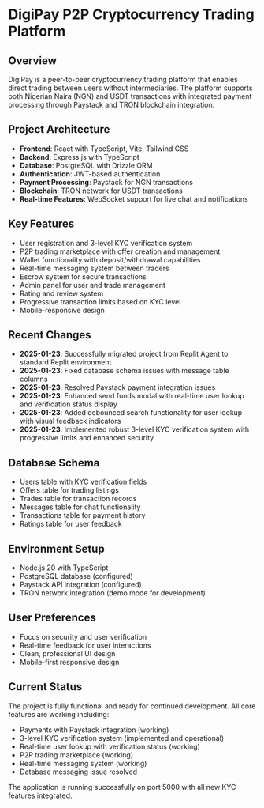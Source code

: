 # DigiPay P2P Cryptocurrency Trading Platform

## Overview
DigiPay is a peer-to-peer cryptocurrency trading platform that enables direct trading between users without intermediaries. The platform supports both Nigerian Naira (NGN) and USDT transactions with integrated payment processing through Paystack and TRON blockchain integration.

## Project Architecture
- **Frontend**: React with TypeScript, Vite, Tailwind CSS
- **Backend**: Express.js with TypeScript 
- **Database**: PostgreSQL with Drizzle ORM
- **Authentication**: JWT-based authentication
- **Payment Processing**: Paystack for NGN transactions
- **Blockchain**: TRON network for USDT transactions
- **Real-time Features**: WebSocket support for live chat and notifications

## Key Features
- User registration and 3-level KYC verification system
- P2P trading marketplace with offer creation and management
- Wallet functionality with deposit/withdrawal capabilities
- Real-time messaging system between traders
- Escrow system for secure transactions
- Admin panel for user and trade management
- Rating and review system
- Progressive transaction limits based on KYC level
- Mobile-responsive design

## Recent Changes
- **2025-01-23**: Successfully migrated project from Replit Agent to standard Replit environment
- **2025-01-23**: Fixed database schema issues with message table columns
- **2025-01-23**: Resolved Paystack payment integration issues
- **2025-01-23**: Enhanced send funds modal with real-time user lookup and verification status display
- **2025-01-23**: Added debounced search functionality for user lookup with visual feedback indicators
- **2025-01-23**: Implemented robust 3-level KYC verification system with progressive limits and enhanced security

## Database Schema
- Users table with KYC verification fields
- Offers table for trading listings
- Trades table for transaction records
- Messages table for chat functionality
- Transactions table for payment history
- Ratings table for user feedback

## Environment Setup
- Node.js 20 with TypeScript
- PostgreSQL database (configured)
- Paystack API integration (configured)
- TRON network integration (demo mode for development)

## User Preferences
- Focus on security and user verification
- Real-time feedback for user interactions
- Clean, professional UI design
- Mobile-first responsive design

## Current Status
The project is fully functional and ready for continued development. All core features are working including:
- Payments with Paystack integration (working)
- 3-level KYC verification system (implemented and operational)
- Real-time user lookup with verification status (working)
- P2P trading marketplace (working)
- Real-time messaging system (working)
- Database messaging issue resolved

The application is running successfully on port 5000 with all new KYC features integrated.